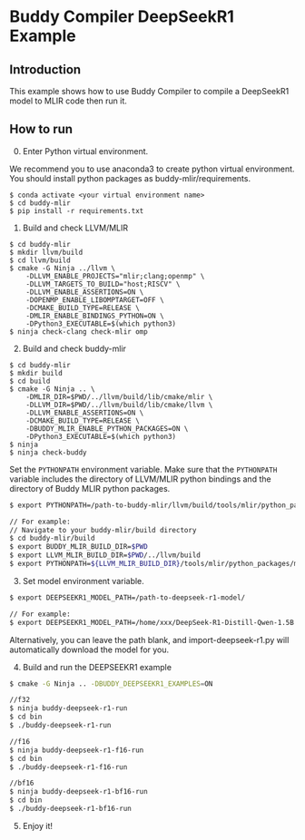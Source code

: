 # Buddy Compiler DeepSeekR1 Example

## Introduction
This example shows how to use Buddy Compiler to compile a DeepSeekR1 model to MLIR code then run it.


## How to run

0. Enter Python virtual environment.

We recommend you to use anaconda3 to create python virtual environment. You should install python packages as buddy-mlir/requirements.

```
$ conda activate <your virtual environment name>
$ cd buddy-mlir
$ pip install -r requirements.txt
```

1. Build and check LLVM/MLIR

```
$ cd buddy-mlir
$ mkdir llvm/build
$ cd llvm/build
$ cmake -G Ninja ../llvm \
    -DLLVM_ENABLE_PROJECTS="mlir;clang;openmp" \
    -DLLVM_TARGETS_TO_BUILD="host;RISCV" \
    -DLLVM_ENABLE_ASSERTIONS=ON \
    -DOPENMP_ENABLE_LIBOMPTARGET=OFF \
    -DCMAKE_BUILD_TYPE=RELEASE \
    -DMLIR_ENABLE_BINDINGS_PYTHON=ON \
    -DPython3_EXECUTABLE=$(which python3)
$ ninja check-clang check-mlir omp
```

2. Build and check buddy-mlir

```
$ cd buddy-mlir
$ mkdir build
$ cd build
$ cmake -G Ninja .. \
    -DMLIR_DIR=$PWD/../llvm/build/lib/cmake/mlir \
    -DLLVM_DIR=$PWD/../llvm/build/lib/cmake/llvm \
    -DLLVM_ENABLE_ASSERTIONS=ON \
    -DCMAKE_BUILD_TYPE=RELEASE \
    -DBUDDY_MLIR_ENABLE_PYTHON_PACKAGES=ON \
    -DPython3_EXECUTABLE=$(which python3)
$ ninja
$ ninja check-buddy
```

Set the `PYTHONPATH` environment variable. Make sure that the `PYTHONPATH` variable includes the directory of LLVM/MLIR python bindings and the directory of Buddy MLIR python packages.

```bash
$ export PYTHONPATH=/path-to-buddy-mlir/llvm/build/tools/mlir/python_packages/mlir_core:/path-to-buddy-mlir/build/python_packages:${PYTHONPATH}

// For example:
// Navigate to your buddy-mlir/build directory
$ cd buddy-mlir/build
$ export BUDDY_MLIR_BUILD_DIR=$PWD
$ export LLVM_MLIR_BUILD_DIR=$PWD/../llvm/build
$ export PYTHONPATH=${LLVM_MLIR_BUILD_DIR}/tools/mlir/python_packages/mlir_core:${BUDDY_MLIR_BUILD_DIR}/python_packages:${PYTHONPATH}
```

3. Set model environment variable.

```bash
$ export DEEPSEEKR1_MODEL_PATH=/path-to-deepseek-r1-model/

// For example:
$ export DEEPSEEKR1_MODEL_PATH=/home/xxx/DeepSeek-R1-Distill-Qwen-1.5B
```
Alternatively, you can leave the path blank, and import-deepseek-r1.py will automatically download the model for you.

4. Build and run the DEEPSEEKR1 example

```bash
$ cmake -G Ninja .. -DBUDDY_DEEPSEEKR1_EXAMPLES=ON

//f32
$ ninja buddy-deepseek-r1-run
$ cd bin
$ ./buddy-deepseek-r1-run

//f16
$ ninja buddy-deepseek-r1-f16-run
$ cd bin
$ ./buddy-deepseek-r1-f16-run

//bf16
$ ninja buddy-deepseek-r1-bf16-run
$ cd bin
$ ./buddy-deepseek-r1-bf16-run
```

5. Enjoy it!
